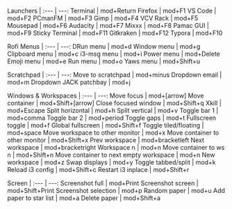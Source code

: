 
Launchers |
:--- | ---:
Terminal | mod+Return
Firefox | mod+F1
VS Code | mod+F2
PCmanFM | mod+F3
Gimp | mod+F4
VCV Rack | mod+F5
Mousepad | mod+F6
Audacity | mod+F7
Mixxx | mod+F8
Pamac GUI | mod+F9
Sticky Terminal | mod+F11
Gitkraken | mod+F12
Typora | mod+F10

Rofi Menus |
:--- | ---:
DRun menu | mod+d
Window menu | mod+g
Clipboard menu | mod+c
i3-msg menu | mod+i
Power menu | mod+Delete
Emoji menu | mod+e
Run menu | mod+o
Yaws menu | mod+Shift+u

Scratchpad |
:--- | ---:
Move to scratchpad | mod+minus
Dropdown email | mod+m
Dropdown JACK patchbay | mod+j

Windows & Workspaces |
:--- | ---:
Move focus | mod+[arrow]
Move container | mod+Shift+[arrow]
Close focused window | mod+Shift+q
Xkill | mod+Escape
Split horizontal | mod+h
Split vertical | mod+v
Toggle bar 1 | mod+comma
Toggle bar 2 | mod+period
Toggle gaps | mod+t
Fullscreen toggle | mod+f
Global fullscreen | mod+Shift+f
Toggle tiled/floating | mod+space
Move workspace to other monitor | mod+x
Move container to other monitor | mod+Shift+x
Prev workspace | mod+bracketleft
Next workspace | mod+bracketright
Workspace n | mod+n
Move container to ws n | mod+Shift+n
Move container to next empty workspace | mod+n
New workspace  | mod+z
Swap displays | mod+y
Toggle tabbed/split | mod+k
Reload i3 config | mod+Shift+c
Restart i3 inplace | mod+Shift+r

Screen |
:--- | ---:
Screenshot full | mod+Print
Screenshot screen | mod+Shift+Print
Screenshot selection | mod+p
Random paper | mod+u
Add paper to star list | mod+a
Delete paper | mod+Shift+a

